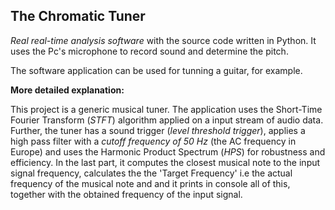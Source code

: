 ## **The Chromatic Tuner**


*Real real-time analysis software* with the source code written in Python. It uses the Pc's microphone to record sound and determine the pitch. 

The software application can be used for tunning a guitar, for example. 


**More detailed explanation:**


This project is a generic musical tuner. The application uses the Short-Time Fourier Transform (*STFT*)
 algorithm applied on a input stream of audio data. Further, the tuner
has a sound trigger (*level threshold trigger*), applies a high pass filter with a *cutoff frequency of 50 Hz* (the AC frequency in
Europe) and uses the Harmonic Product Spectrum (*HPS*) for robustness and efficiency. In the last part, it
computes the closest musical note to the input signal frequency, calculates the the 'Target Frequency' i.e
the actual frequency of the musical note and and it prints in console all of this, together with the obtained
frequency of the input signal.